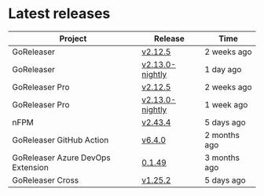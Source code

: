 # Latest releases

| Project                           | Release                                                                                         | Time        |
| --------------------------------- | ----------------------------------------------------------------------------------------------- | ----------- |
| GoReleaser | [v2.12.5](https://github.com/goreleaser/goreleaser/releases/tag/v2.12.5) | 2 weeks ago |
| GoReleaser | [v2.13.0-nightly](https://github.com/goreleaser/goreleaser/releases/tag/nightly) | 1 day ago |
| GoReleaser Pro | [v2.12.5](https://github.com/goreleaser/goreleaser-pro/releases/tag/v2.12.5) | 2 weeks ago |
| GoReleaser Pro | [v2.13.0-nightly](https://github.com/goreleaser/goreleaser-pro/releases/tag/nightly) | 1 week ago |
| nFPM | [v2.43.4](https://github.com/goreleaser/nfpm/releases/tag/v2.43.4) | 5 days ago |
| GoReleaser GitHub Action | [v6.4.0](https://github.com/goreleaser/goreleaser-action/releases/tag/v6.4.0) | 2 months ago |
| GoReleaser Azure DevOps Extension | [0.1.49](https://github.com/goreleaser/goreleaser-azure-devops-extension/releases/tag/0.1.49) | 3 months ago |
| GoReleaser Cross | [v1.25.2](https://github.com/goreleaser/goreleaser-cross/releases/tag/v1.25.2) | 5 days ago |
